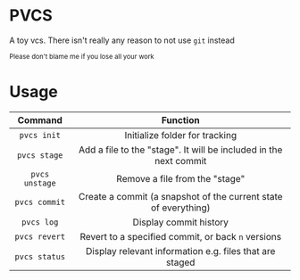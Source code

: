 # PVCS

A toy vcs. There isn't really any reason to not use `git` instead

<sup>Please don't blame me if you lose all your work</sup>

# Usage

| Command | Function |
|:-------:|:--------:|
| `pvcs init` | Initialize folder for tracking |
| `pvcs stage` | Add a file to the "stage". It will be included in the next commit |
| `pvcs unstage` | Remove a file from the "stage" |
| `pvcs commit` | Create a commit (a snapshot of the current state of everything) |
| `pvcs log` | Display commit history |
| `pvcs revert` | Revert to a specified commit, or back `n` versions |
| `pvcs status` | Display relevant information e.g. files that are staged |
